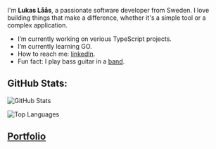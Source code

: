 I'm **Lukas Låås**, a passionate software developer from Sweden. I love building things that make a difference, whether it's a simple tool or a complex application.

- I’m currently working on verious TypeScript projects.
- I’m currently learning GO.
- How to reach me: [linkedIn](https://www.linkedin.com/in/lukas-l%C3%A5%C3%A5s-48931b251/).
- Fun fact: I play bass guitar in a [band](https://open.spotify.com/artist/7vkplbyIYeIWeSQuCdH2KR?si=so1xteeERA6bPBtzQtD9xQ).

## GitHub Stats:

![GitHub Stats](https://github-readme-stats.vercel.app/api?username=lukas-laas&show_icons=true&theme=default)

![Top Languages](https://github-readme-stats.vercel.app/api/top-langs/?username=lukas-laas&layout=compact&theme=default)

## [Portfolio](https://lukas-laas.vercel.app)
